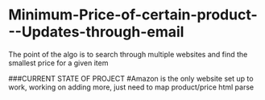 # Minimum-Price-of-certain-product---Updates-through-email
The point of the algo is to search through multiple websites and find the smallest price for a given item

###CURRENT STATE OF PROJECT
#Amazon is the only website set up to work, working on adding more, just need to map product/price html parse
